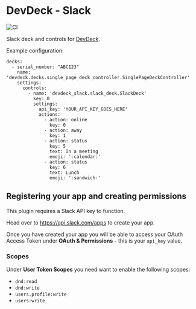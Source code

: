 # DevDeck - Slack
![CI](https://github.com/jamesridgway/devdeck-slack/workflows/CI/badge.svg?branch=main)

Slack deck and controls for  [DevDeck](https://github.com/jamesridgway/devdeck).

Example configuration:

    decks:
      - serial_number: "ABC123"
        name: 'devdeck.decks.single_page_deck_controller.SinglePageDeckController'
        settings:
          controls:
            - name: 'devdeck_slack.slack_deck.SlackDeck'
              key: 0
              settings:
                api_key: 'YOUR_API_KEY_GOES_HERE'
                actions:
                  - action: online
                    key: 0
                  - action: away
                    key: 1
                  - action: status
                    key: 5
                    text: In a meeting
                    emoji: ':calendar:'
                  - action: status
                    key: 6
                    text: Lunch
                    emoji: ':sandwich:'

## Registering your app and creating permissions
This plugin requires a Slack API key to function.

Head over to https://api.slack.com/apps to create your app.

Once you have created your app you will be able to access your OAuth Access Token under **OAuth & Permissions** - this 
is your `api_key` value.

### Scopes
Under **User Token Scopes** you need want to enable the following scopes:

* `dnd:read`
* `dnd:write`
* `users.profile:write`
* `users:write`
